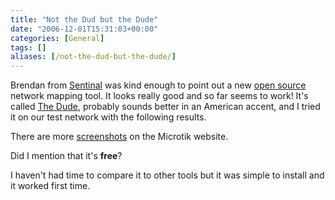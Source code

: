 ```yaml
---
title: "Not the Dud but the Dude"
date: "2006-12-01T15:31:03+00:00"
categories: [General]
tags: []
aliases: [/not-the-dud-but-the-dude/]
---
```


Brendan from <a href="http://www.secure-eserver.com/">Sentinal</a> was kind enough to point out a new <a href="https://en.wikipedia.org/wiki/Open_source">open source </a> network mapping tool. It looks really good and so far seems to work! It's called <a href="http://www.mikrotik.com/thedude.php">The Dude</a>, probably sounds better in an American accent, and I tried it on our test network with the following results.

There are more <a href="http://www.mikrotik.com/screenshots.php">screenshots</a> on the Microtik website.

Did I mention that it's <strong>free</strong>?

I haven't had time to compare it to other tools but it was simple to install and it worked first time.
